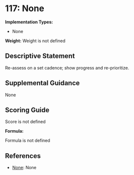 # 117: None

**Implementation Types:**

- None

**Weight:** Weight is not defined

## Descriptive Statement

Re-assess on a set cadence; show progress and re-prioritize.

## Supplemental Guidance

None

## Scoring Guide

Score is not defined

**Formula:**

Formula is not defined

## References

- [None](None): None
